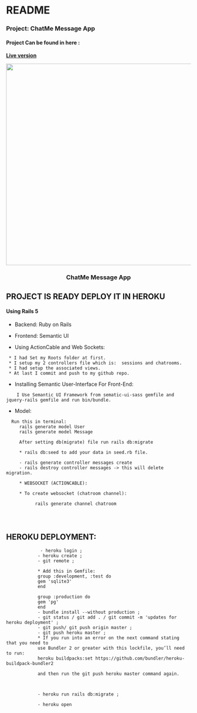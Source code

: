 # README

### Project: ChatMe Message App


#### Project Can be found in here :
 **[Live version](https://lit-taiga-90376.herokuapp.com/login)**
 
 <p align="center">
	
<img src="https://user-images.githubusercontent.com/57604500/121789996-2725d800-cbdb-11eb-9dbc-52517f8ffbc1.png" width=1000 height=550>
<br />
<h3 align="center">ChatMe Message App</h3>
</p>


## PROJECT IS READY DEPLOY IT IN HEROKU

#### Using Rails 5

* Backend: Ruby on Rails
* Frontend: Semantic UI

*   Using ActionCable and Web Sockets:

```
 * I had Set my Roots folder at first.
 * I setup my 2 controllers file which is:  sessions and chatrooms.
 * I had setup the associated views.
 * At last I commit and push to my github repo.

```


*   Installing Semantic User-Interface For Front-End:

```
    I Use Semantic UI Framework from sematic-ui-sass gemfile and jquery-rails gemfile and run bin/bundle.
```
* Model:
```
  Run this in terminal:
     rails generate model User
     rails generate model Message

     After setting db(migrate) file run rails db:migrate

     * rails db:seed to add your data in seed.rb file.

     - rails generate controller messages create
     - rails destroy controller messages -> this will delete migration.

     * WEBSOCKET (ACTIONCABLE):

     * To create websocket (chatroom channel):

           rails generate channel chatroom
           
           
           

```


## HEROKU DEPLOYMENT:

```
             - heroku login ;
            - heroku create ;
            - git remote ;

            * Add this in Gemfile:
            group :development, :test do
            gem 'sqlite3'
            end

            group :production do
            gem 'pg'
            end 
            - bundle install --without production ;
            - git status / git add . / git commit -m 'updates for heroku deployment' ;
            - git push/ git push origin master ;
            - git push heroku master ;
            * If you run into an error on the next command stating that you need to
            use Bundler 2 or greater with this lockfile, you’ll need to run:
            heroku buildpacks:set https://github.com/bundler/heroku-buildpack-bundler2

            and then run the git push heroku master command again.



            - heroku run rails db:migrate ;

            - heroku open 




```



